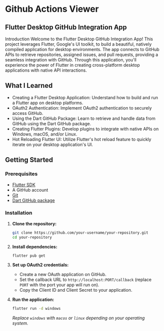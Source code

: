# Github Actions Viewer
 ## Flutter Desktop GitHub Integration App
Introduction
Welcome to the Flutter Desktop GitHub Integration App! This project leverages Flutter, Google's UI toolkit, to build a beautiful, natively compiled application for desktop environments. The app connects to GitHub APIs to retrieve repositories, assigned issues, and pull requests, providing a seamless integration with GitHub. Through this application, you'll experience the power of Flutter in creating cross-platform desktop applications with native API interactions.

## What I Learned
- Creating a Flutter Desktop Application: Understand how to build and run a Flutter app on desktop platforms.
- OAuth2 Authentication: Implement OAuth2 authentication to securely access GitHub.
- Using the Dart GitHub Package: Learn to retrieve and handle data from GitHub using the Dart GitHub package.
- Creating Flutter Plugins: Develop plugins to integrate with native APIs on Windows, macOS, and/or Linux.
- Hot Reloading Flutter UI: Utilize Flutter's hot reload feature to quickly iterate on your desktop application's UI.

## Getting Started

### Prerequisites

- [Flutter SDK](https://flutter.dev/docs/get-started/install)
- A GitHub account
- [Git](https://git-scm.com/)
- [Dart GitHub package](https://pub.dev/packages/github)

### Installation

1. **Clone the repository:**

    ```sh
    git clone https://github.com/your-username/your-repository.git
    cd your-repository
    ```

2. **Install dependencies:**

    ```sh
    flutter pub get
    ```

3. **Set up OAuth2 credentials:**

    - Create a new OAuth application on GitHub.
    - Set the callback URL to `http://localhost:PORT/callback` (replace `PORT` with the port your app will run on).
    - Copy the Client ID and Client Secret to your application.

4. **Run the application:**

    ```sh
    flutter run -d windows
    ```

    *Replace `windows` with `macos` or `linux` depending on your operating system.*
